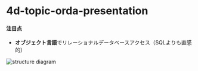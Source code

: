 # 4d-topic-orda-presentation

#### 注目点

* **オブジェクト言語**でリレーショナルデータベースアクセス（SQLよりも直感的）

![structure diagram](https://github.com/miyako/4d-topic-orda-presentation/assets/1725068/b9f4e2a7-93c5-4d2a-a92a-2bff59d60b12)
